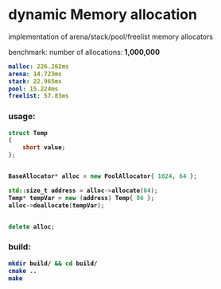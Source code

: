 # dynamic Memory allocation
implementation of arena/stack/pool/freelist memory allocators

benchmark: number of allocations: <b>1,000,000
```yaml
malloc: 226.262ms
arena: 14.723ms
stack: 22.965ms
pool: 15.224ms
freelist: 57.83ms
```

### usage:
```c++
struct Temp
{
    short value;
};


BaseAllocator* alloc = new PoolAllocator{ 1024, 64 };

std::size_t address = alloc->allocate(64);
Temp* tempVar = new (address) Temp{ 86 };
alloc->deallocate(tempVar);


delete alloc;
```


### build:
```sh
mkdir build/ && cd build/
cmake ..
make
```
